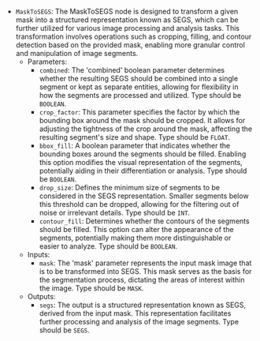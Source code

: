 - `MaskToSEGS`: The MaskToSEGS node is designed to transform a given mask into a structured representation known as SEGS, which can be further utilized for various image processing and analysis tasks. This transformation involves operations such as cropping, filling, and contour detection based on the provided mask, enabling more granular control and manipulation of image segments.
    - Parameters:
        - `combined`: The 'combined' boolean parameter determines whether the resulting SEGS should be combined into a single segment or kept as separate entities, allowing for flexibility in how the segments are processed and utilized. Type should be `BOOLEAN`.
        - `crop_factor`: This parameter specifies the factor by which the bounding box around the mask should be cropped. It allows for adjusting the tightness of the crop around the mask, affecting the resulting segment's size and shape. Type should be `FLOAT`.
        - `bbox_fill`: A boolean parameter that indicates whether the bounding boxes around the segments should be filled. Enabling this option modifies the visual representation of the segments, potentially aiding in their differentiation or analysis. Type should be `BOOLEAN`.
        - `drop_size`: Defines the minimum size of segments to be considered in the SEGS representation. Smaller segments below this threshold can be dropped, allowing for the filtering out of noise or irrelevant details. Type should be `INT`.
        - `contour_fill`: Determines whether the contours of the segments should be filled. This option can alter the appearance of the segments, potentially making them more distinguishable or easier to analyze. Type should be `BOOLEAN`.
    - Inputs:
        - `mask`: The 'mask' parameter represents the input mask image that is to be transformed into SEGS. This mask serves as the basis for the segmentation process, dictating the areas of interest within the image. Type should be `MASK`.
    - Outputs:
        - `segs`: The output is a structured representation known as SEGS, derived from the input mask. This representation facilitates further processing and analysis of the image segments. Type should be `SEGS`.
